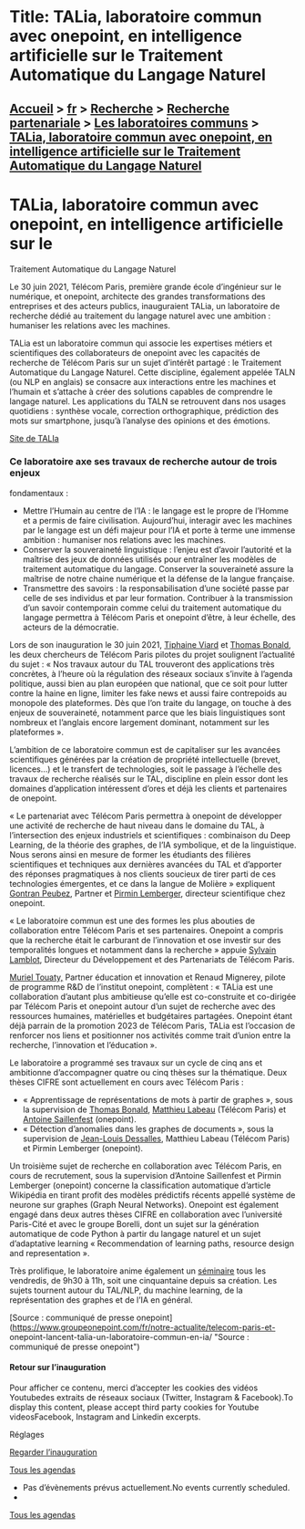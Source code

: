 # Title: TALia, laboratoire commun avec onepoint, en intelligence artificielle sur le Traitement Automatique du Langage Naturel

## [Accueil](https://www.telecom-paris.fr "https://www.telecom-paris.fr") > [fr](https://www.telecom-paris.fr/fr "fr") > [Recherche](https://www.telecom-paris.fr/fr/recherche "Recherche") > [Recherche partenariale](https://www.telecom-paris.fr/fr/recherche/partenariale "Recherche partenariale") > [Les laboratoires communs](https://www.telecom-paris.fr/fr/recherche/partenariale/labos-communs "Les laboratoires communs") > [TALia, laboratoire commun avec onepoint, en intelligence artificielle sur le Traitement Automatique du Langage Naturel](https://www.telecom-paris.fr/fr/recherche/partenariale/labos-communs/talia-ia-traitement-automatique-langage-naturel)

[](https://www.telecom-paris.fr/fr/accueil)

# TALia, laboratoire commun avec onepoint, en intelligence artificielle sur le
Traitement Automatique du Langage Naturel

Le 30 juin 2021, Télécom Paris, première grande école d’ingénieur sur le
numérique, et onepoint, architecte des grandes transformations des entreprises
et des acteurs publics, inauguraient TALia, un laboratoire de recherche dédié
au traitement du langage naturel avec une ambition : humaniser les relations
avec les machines.

TALia est un laboratoire commun qui associe les expertises métiers et
scientifiques des collaborateurs de onepoint avec les capacités de recherche
de Télécom Paris sur un sujet d’intérêt partagé : le Traitement Automatique du
Langage Naturel. Cette discipline, également appelée TALN (ou NLP en anglais)
se consacre aux interactions entre les machines et l’humain et s’attache à
créer des solutions capables de comprendre le langage naturel. Les
applications du TALN se retrouvent dans nos usages quotidiens : synthèse
vocale, correction orthographique, prédiction des mots sur smartphone, jusqu’à
l’analyse des opinions et des émotions.

[Site de TALIa](https://laboratoire-talia.telecom-paris.fr/fr/ "Site de
TALIa")

### Ce laboratoire axe ses travaux de recherche autour de trois enjeux
fondamentaux :

  * Mettre l’Humain au centre de l’IA : le langage est le propre de l’Homme et a permis de faire civilisation. Aujourd’hui, interagir avec les machines par le langage est un défi majeur pour l’IA et porte à terme une immense ambition : humaniser nos relations avec les machines.
  * Conserver la souveraineté linguistique : l’enjeu est d’avoir l’autorité et la maîtrise des jeux de données utilisés pour entraîner les modèles de traitement automatique du langage. Conserver la souveraineté assure la maîtrise de notre chaine numérique et la défense de la langue française.
  * Transmettre des savoirs : la responsabilisation d’une société passe par celle de ses individus et par leur formation. Contribuer à la transmission d’un savoir contemporain comme celui du traitement automatique du langage permettra à Télécom Paris et onepoint d’être, à leur échelle, des acteurs de la démocratie.

Lors de son inauguration le 30 juin 2021, [Tiphaine
Viard](https://www.telecom-paris.fr/tiphaine-viard) et [Thomas
Bonald](https://www.telecom-paris.fr/thomas-bonald), les deux chercheurs de
Télécom Paris pilotes du projet soulignent l’actualité du sujet : « Nos
travaux autour du TAL trouveront des applications très concrètes, à l’heure où
la régulation des réseaux sociaux s’invite à l’agenda politique, aussi bien au
plan européen que national, que ce soit pour lutter contre la haine en ligne,
limiter les fake news et aussi faire contrepoids au monopole des plateformes.
Dès que l’on traite du langage, on touche à des enjeux de souveraineté,
notamment parce que les biais linguistiques sont nombreux et l’anglais encore
largement dominant, notamment sur les plateformes ».

L’ambition de ce laboratoire commun est de capitaliser sur les avancées
scientifiques générées par la création de propriété intellectuelle (brevet,
licences…) et le transfert de technologies, soit le passage à l’échelle des
travaux de recherche réalisés sur le TAL, discipline en plein essor dont les
domaines d’application intéressent d’ores et déjà les clients et partenaires
de onepoint.

« Le partenariat avec Télécom Paris permettra à onepoint de développer une
activité de recherche de haut niveau dans le domaine du TAL, à l’intersection
des enjeux industriels et scientifiques : combinaison du Deep Learning, de la
théorie des graphes, de l’IA symbolique, et de la linguistique. Nous serons
ainsi en mesure de former les étudiants des filières scientifiques et
techniques aux dernières avancées du TAL et d’apporter des réponses
pragmatiques à nos clients soucieux de tirer parti de ces technologies
émergentes, et ce dans la langue de Molière » expliquent [Gontran
Peubez](https://www.groupeonepoint.com/fr/profils/gontran-peubez/), Partner et
[Pirmin Lemberger](https://www.linkedin.com/in/pirminlemberger/), directeur
scientifique chez onepoint.

« Le laboratoire commun est une des formes les plus abouties de collaboration
entre Télécom Paris et ses partenaires. Onepoint a compris que la recherche
était le carburant de l’innovation et ose investir sur des temporalités
longues et notamment dans la recherche » appuie [Sylvain
Lamblot](https://www.linkedin.com/in/slamblot/), Directeur du Développement et
des Partenariats de Télécom Paris.

[Muriel Touaty,](https://www.groupeonepoint.com/fr/profils/muriel-touaty/)
Partner éducation et innovation et Renaud Mignerey, pilote de programme R&D de
l’institut onepoint, complètent : « TALia est une collaboration d’autant plus
ambitieuse qu’elle est co-construite et co-dirigée par Télécom Paris et
onepoint autour d’un sujet de recherche avec des ressources humaines,
matérielles et budgétaires partagées. Onepoint étant déjà parrain de la
promotion 2023 de Télécom Paris, TALia est l’occasion de renforcer nos liens
et positionner nos activités comme trait d’union entre la recherche,
l’innovation et l’éducation ».

Le laboratoire a programmé ses travaux sur un cycle de cinq ans et ambitionne
d’accompagner quatre ou cinq thèses sur la thématique. Deux thèses CIFRE sont
actuellement en cours avec Télécom Paris :

  * « Apprentissage de représentations de mots à partir de graphes », sous la supervision de [Thomas Bonald](https://www.telecom-paris.fr/thomas-bonald), [Matthieu Labeau](https://www.telecom-paris.fr/matthieu-labeau) (Télécom Paris) et [Antoine Saillenfest](https://www.linkedin.com/in/antoine-saillenfest-phd-513a0a40/) (onepoint).
  * « Détection d’anomalies dans les graphes de documents », sous la supervision de [Jean-Louis Dessalles](https://www.telecom-paris.fr/jean-louis-dessalles), Matthieu Labeau (Télécom Paris) et Pirmin Lemberger (onepoint).

Un troisième sujet de recherche en collaboration avec Télécom Paris, en cours
de recrutement, sous la supervision d’Antoine Saillenfest et Pirmin Lemberger
(onepoint) concerne la classification automatique d’article Wikipédia en
tirant profit des modèles prédictifs récents appellé système de neurone sur
graphes (Graph Neural Networks). Onepoint est également engagé dans deux
autres thèses CIFRE en collaboration avec l’université Paris-Cité et avec le
groupe Borelli, dont un sujet sur la génération automatique de code Python à
partir du langage naturel et un sujet d’adaptative learning « Recommendation
of learning paths, resource design and representation ».

Très prolifique, le laboratoire anime également un
[séminaire](https://www.telecom-paris.fr/agenda/seminaires-talia) tous les
vendredis, de 9h30 à 11h, soit une cinquantaine depuis sa création. Les sujets
tournent autour du TAL/NLP, du machine learning, de la représentation des
graphes et de l’IA en général.

[Source : communiqué de presse
onepoint](https://www.groupeonepoint.com/fr/notre-actualite/telecom-paris-et-
onepoint-lancent-talia-un-laboratoire-commun-en-ia/ "Source : communiqué de
presse onepoint")

#### Retour sur l’inauguration

Pour afficher ce contenu, merci d’accepter les cookies des vidéos Youtubedes
extraits de réseaux sociaux (Twitter, Instagram & Facebook).To display this
content, please accept third party cookies for Youtube videosFacebook,
Instagram and Linkedin excerpts.

Réglages

[Regarder l’inauguration](https://www.youtube.com/watch?v=9cEQPQd2cmg)

[Tous les agendas](https://www.telecom-paris.fr/news/agenda "Tous les
agendas")

  * Pas d’évènements prévus actuellement.No events currently scheduled.
  * 

[Tous les agendas](https://www.telecom-paris.fr/news/agenda "Tous les
agendas")

